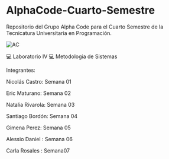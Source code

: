 # AlphaCode-Cuarto-Semestre

Repositorio del Grupo Alpha Code para el Cuarto Semestre de la Tecnicatura Universitaria en Programación.

![AC](https://user-images.githubusercontent.com/113073790/234140028-4ff97926-97ee-4ae4-ac7f-7bc66e26ad02.jpeg)

💻 Laboratorio IV
💻 Metodologia de Sistemas 


Integrantes:

Nicolás Castro: Semana 01

Eric Maturano: Semana 02

Natalia Rivarola: Semana 03

Santiago Bordón: Semana 04

Gimena Perez: Semana 05

Alessio Daniel : Semana 06

Carla Rosales : Semana07

